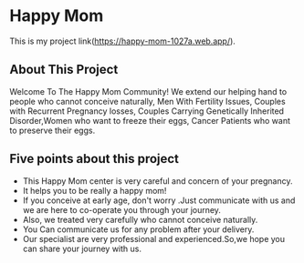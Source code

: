 # Happy Mom

This is my project link(https://happy-mom-1027a.web.app/).

## About This Project

Welcome To The Happy Mom Community! We extend our helping hand to people who cannot conceive naturally, Men With Fertility Issues, Couples with Recurrent Pregnancy losses, Couples Carrying Genetically Inherited Disorder,Women who want to freeze their eggs,
Cancer Patients who want to preserve their eggs.

## Five points about this project

- This Happy Mom center is very careful and concern of your pregnancy.
- It helps you to be really a happy mom!
- If you conceive at early age, don't worry .Just communicate with us and we are here to co-operate you through your journey.
- Also, we treated very carefully who cannot conceive naturally.
- You Can communicate us for any problem after your delivery.
- Our specialist are very professional and experienced.So,we hope you can share your journey with us.
